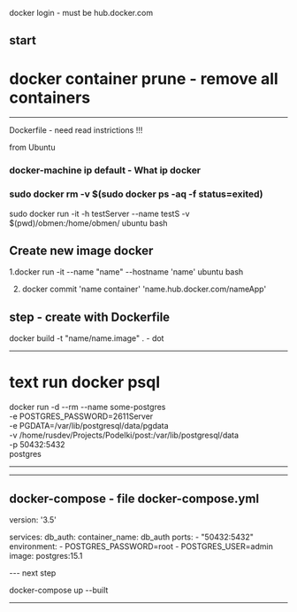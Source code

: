 docker login - must be hub.docker.com

## start

# docker container prune - remove all containers

---

Dockerfile - need read instrictions !!!

from Ubuntu

### docker-machine ip default - What ip docker

### sudo docker rm -v $(sudo docker ps -aq -f status=exited)

sudo docker run -it -h testServer --name testS -v $(pwd)/obmen:/home/obmen/ ubuntu bash

## Create new image docker

1.docker run -it --name "name" --hostname 'name' ubuntu bash

2. docker commit 'name container' 'name.hub.docker.com/nameApp'

## step - create with Dockerfile

docker build -t "name/name.image" . - dot

---

# text run docker psql

docker run -d --rm --name some-postgres \
-e POSTGRES_PASSWORD=2611Server \
-e PGDATA=/var/lib/postgresql/data/pgdata \
-v /home/rusdev/Projects/Podelki/post:/var/lib/postgresql/data \
-p 50432:5432 \
postgres

---

---

## docker-compose - file docker-compose.yml

version: '3.5'

services:
db_auth:
container_name: db_auth
ports: - "50432:5432"
environment: - POSTGRES_PASSWORD=root - POSTGRES_USER=admin
image: postgres:15.1

--- next step

docker-compose up --built

---
